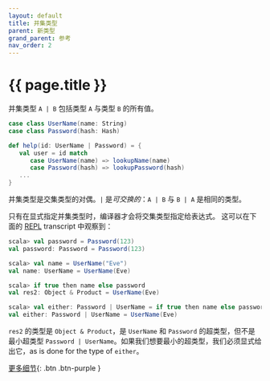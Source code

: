 ```yaml
---
layout: default
title: 并集类型
parent: 新类型
grand_parent: 参考
nav_order: 2
---
```


# {{ page.title }}

并集类型 `A | B` 包括类型 `A` 与类型 `B` 的所有值。

```scala
case class UserName(name: String)
case class Password(hash: Hash)

def help(id: UserName | Password) = {
   val user = id match
      case UserName(name) => lookupName(name)
      case Password(hash) => lookupPassword(hash)
   ...
}
```

并集类型是交集类型的对偶。`|` 是*可交换的*：`A | B` 与 `B | A` 是相同的类型。

只有在显式指定并集类型时，编译器才会将交集类型指定给表达式。
这可以在下面的 [REPL](https://docs.scala-lang.org/overviews/repl/overview.html) transcript 
中观察到：

```scala
scala> val password = Password(123)
val password: Password = Password(123)

scala> val name = UserName("Eve")
val name: UserName = UserName(Eve)

scala> if true then name else password
val res2: Object & Product = UserName(Eve)

scala> val either: Password | UserName = if true then name else password
val either: Password | UserName = UserName(Eve)
```

`res2` 的类型是 `Object & Product`，是 `UserName` 和 `Password` 的超类型，但不是最小超类型 
`Password | UserName`。如果我们想要最小的超类型，我们必须显式给出它，as is done for the type of `either`。

[更多细节](./union-types-spec.md){: .btn .btn-purple }
